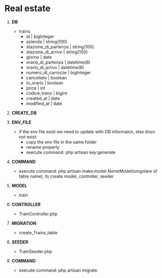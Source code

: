 # Real estate

1. **DB**
    - trains
        - id | bigInteger
        - azienda | string(100)
        - stazione_di_partenza | string(100)
        - stazione_di_arrivo | string(100)
        - giorno | date
        - orario_di_partenza | datetime(6)
        - orario_di_arrivo | datetime(6)
        - numero_di_carrozze | bigInteger
        - cancellato | boolean
        - in_orario | boolean
        - price | int
        - codice_treno | bigint
        - created_at | date
        - modified_at | date
1. **CREATE_DB**
1. **ENV_FILE**
    - if the env file exist we need to update with DB informaion, else dosn not exist:
        - copy the env file in the same folder
        - rename properly
        - execute command: php artisan key:generate
1. **COMMAND**

    - execute command: php artisan make:model NomeModel(singolare of table name), to create model, controller, seeder

1. **MODEL**
    - train
1. **CONTROLLER**
    - TrainController.php
1. **MIGRATION**
    - create_Trains_table
1. **SEEDER**
    - TrainSeeder.php
1. **COMMAND**
    - execute command: php artisan migrate
